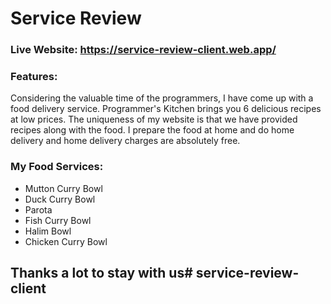 # Service Review

### Live Website: https://service-review-client.web.app/

### Features:

Considering the valuable time of the programmers, I have come up with a food delivery service. Programmer's Kitchen brings you 6 delicious recipes at low prices. The uniqueness of my website is that we have provided recipes along with the food. I prepare the food at home and do home delivery and home delivery charges are absolutely free.

### My Food Services:

- Mutton Curry Bowl
- Duck Curry Bowl
- Parota
- Fish Curry Bowl
- Halim Bowl
- Chicken Curry Bowl

## Thanks a lot to stay with us#   s e r v i c e - r e v i e w - c l i e n t  
 